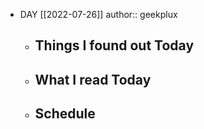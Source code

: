 - DAY [[2022-07-26]]
  author:: geekplux
	- ## Things I found out Today
	- ## What I read Today
	- ## Schedule